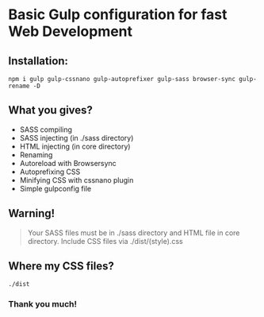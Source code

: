 # Basic Gulp configuration for fast Web Development
## Installation:
` npm i gulp gulp-cssnano gulp-autoprefixer gulp-sass browser-sync gulp-rename -D `
## What you gives?
* SASS compiling
* SASS injecting (in ./sass directory)
* HTML injecting (in core directory)
* Renaming
* Autoreload with Browsersync
* Autoprefixing CSS
* Minifying CSS with cssnano plugin
* Simple gulpconfig file
## Warning!
> Your SASS files must be in ./sass directory and HTML file in core directory. Include CSS files via ./dist/(style).css
## Where my CSS files?
` ./dist `
### Thank you much!
